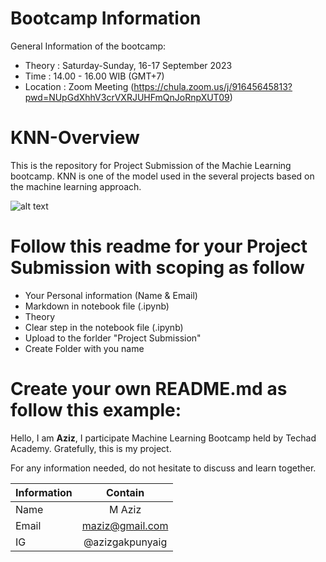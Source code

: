 # Bootcamp Information
General Information of the bootcamp:
* Theory    : Saturday-Sunday, 16-17 September 2023
* Time      : 14.00 - 16.00 WIB (GMT+7)
* Location  : Zoom Meeting (https://chula.zoom.us/j/91645645813?pwd=NUpGdXhhV3crVXRJUHFmQnJoRnpXUT09)

# KNN-Overview
This is the repository for Project Submission  of the Machie Learning bootcamp.
KNN is one of the model used in the several projects based on the machine learning approach. 

![alt text](https://miro.medium.com/v2/resize:fit:720/format:webp/1*3SwcOCUyVdGauhHrHvOaLA.png)


# Follow this readme for your Project Submission with scoping as follow
* Your Personal information (Name & Email)
* Markdown in notebook file (.ipynb)
* Theory
* Clear step in the notebook file (.ipynb)
* Upload to the forlder "Project Submission"
* Create Folder with you name


# Create your own README.md as follow this example:

Hello,
I am **Aziz**, I participate Machine Learning Bootcamp held by Techad Academy. Gratefully, this is my project. 

For any information needed, do not hesitate to discuss and learn together. 

| Information  | Contain |
| ------------- |:-------------:|
| Name      | M Aziz    |
| Email      | maziz@gmail.com     |
| IG     | @azizgakpunyaig     |
